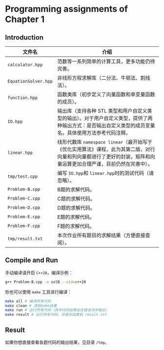 
# Programming assignments of Chapter 1

## Introduction

| 文件名                 | 介绍                                                                                                                                                                |
| ---------------------- | ------------------------------------------------------------------------------------------------------------------------------------------------------------------- |
| `calculator.hpp`     | 范数等一系列简单的计算工具，更多功能仍待完善。                                                                                                                      |
| `EquationSolver.hpp` | 非线形方程求解库（二分法、牛顿法、割线法）。                                                                                                                        |
| `function.hpp`       | 函数类库（初步定义了向量函数和单变量函数的成员）。                                                                                                                  |
| `IO.hpp`             | 输出库（支持各种 STL 类型和用户自定义类型的输出）。对于用户自定义类型，提供了两种输出方式：是否输出自定义类型的成员变量名。具体使用方法参考代码注释。               |
| `linear.hpp`         | 线形代数库 `namespace linear`（最开始写于《优化实用算法》课程，此为其第二版，对行向量和列向量都进行了更好的封装，矩阵和向量运算更加合理严谨，目前仍然在完善中）。 |
| `tmp/test.cpp`       | 编写 `IO.hpp`和 `linear.hpp`时的测试代码（请忽略）。                                                                                                            |
| `Problem-B.cpp`      | B题的求解代码。                                                                                                                                                     |
| `Problem-C.cpp`      | C题的求解代码。                                                                                                                                                     |
| `Problem-D.cpp`      | D题的求解代码。                                                                                                                                                     |
| `Problem-E.cpp`      | E题的求解代码。                                                                                                                                                     |
| `Problem-F.cpp`      | F题的求解代码。                                                                                                                                                     |
| `tmp/result.txt`     | 本次作业所有题目的求解结果（方便直接查阅）。                                                                                                                        |

## Compile and Run

手动编译请开启 `C++20`，编译示例：

```bash
g++ Problem-B.cpp -o solB --std=c++20
```

你也可以使用 `make` 工具进行编译：

```bash
make all # 编译所有代码
make clean # 清除make结果
make run # 运行所有代码（其中代码结果会在错误流中输出）
make result # 运行所有代码，并保存结果到 result.txt
```

## Result

如果你想直接查看各题代码的输出结果，见目录 `/tmp`。
